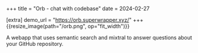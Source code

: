 +++
title = "Orb - chat with codebase"
date = 2024-02-27

[extra]
demo_url = "https://orb.superwrapper.xyz/"
+++
{{resize_image(path="/orb.png", op="fit_width")}}

A webapp that uses semantic search and mixtral to answer questions about your GitHub repository.